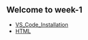 ## Welcome to week-1    <a name = "id-section1"></a>
- [VS_Code_Installation](VS_Install.md#vs_install)
- [HTML](HTML.md#html)
